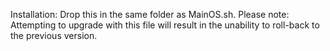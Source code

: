 
Installation: Drop this in the same folder as MainOS.sh.
Please note: Attempting to upgrade with this file will result in the unability to roll-back to the previous version. 
